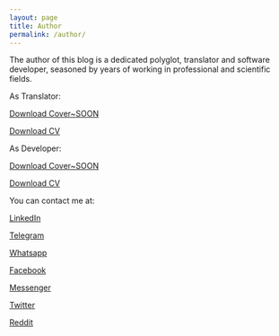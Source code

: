 ```yaml
---
layout: page
title: Author
permalink: /author/
---
```


The author of this blog is a dedicated polyglot, translator and software developer, seasoned by years of working in professional and scientific fields.

As Translator:

[Download Cover~SOON]()

[Download CV](/files/CV-As-Translator_Yoandry_Gonzalez_Castro_v1.0.pdf)

As Developer:

[Download Cover~SOON]()

[Download CV](/files/CV-Developer_Yoandry_Gonzalez_Castro.pdf)

You can contact me at:

[LinkedIn](https://www.linkedin.com/in/yoandrygc)

[Telegram](https://t.me/yoandrygc)

[Whatsapp](https://chat.whatsapp.com/KK11YFVPBIg8VUwHITnwqQ)

[Facebook](https://facebook.com/yoandrygc)

[Messenger](https://m.me/yoandrygc)

[Twitter](https://twitter.com/yoandrygc)

[Reddit](https://www.reddit.com/user/yoandrygc)